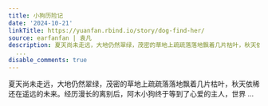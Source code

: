 ```yaml
---
title: 小狗历险记
date: '2024-10-21'
linkTitle: https://yuanfan.rbind.io/story/dog-find-her/
source: earfanfan | 袁凡
description: 夏天尚未走远，大地仍然翠绿，茂密的草地上疏疏落落地飘着几片枯叶，秋天依稀还在遥远的未来。经历漫长的离别后，阿木小狗终于等到了心爱的主人，世界
  ...
disable_comments: true
---
```

夏天尚未走远，大地仍然翠绿，茂密的草地上疏疏落落地飘着几片枯叶，秋天依稀还在遥远的未来。经历漫长的离别后，阿木小狗终于等到了心爱的主人，世界 ...